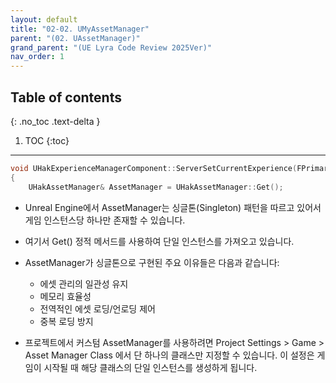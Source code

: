 ```yaml
---
layout: default
title: "02-02. UMyAssetManager"
parent: "(02. UAssetManager)"
grand_parent: "(UE Lyra Code Review 2025Ver)"
nav_order: 1
---
```


## Table of contents
{: .no_toc .text-delta }

1. TOC
{:toc}

---

```cpp
void UHakExperienceManagerComponent::ServerSetCurrentExperience(FPrimaryAssetId ExperienceId)
{
	UHakAssetManager& AssetManager = UHakAssetManager::Get();

```

* Unreal Engine에서 AssetManager는 싱글톤(Singleton) 패턴을 따르고 있어서 게임 인스턴스당 하나만 존재할 수 있습니다.

* 여기서 Get() 정적 메서드를 사용하여 단일 인스턴스를 가져오고 있습니다.
* AssetManager가 싱글톤으로 구현된 주요 이유들은 다음과 같습니다:
    * 에셋 관리의 일관성 유지
    * 메모리 효율성
    * 전역적인 에셋 로딩/언로딩 제어
    * 중복 로딩 방지

*  프로젝트에서 커스텀 AssetManager를 사용하려면 Project Settings > Game > Asset Manager Class 에서 단 하나의 클래스만 지정할 수 있습니다. 이 설정은 게임이 시작될 때 해당 클래스의 단일 인스턴스를 생성하게 됩니다.
